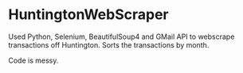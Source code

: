 # HuntingtonWebScraper


Used Python, Selenium, BeautifulSoup4 and GMail API to webscrape transactions off Huntington.
Sorts the transactions by month.

Code is messy.
